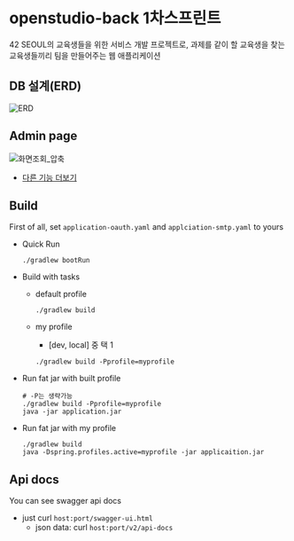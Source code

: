 # openstudio-back 1차스프린트

42 SEOUL의 교육생들을 위한 서비스 개발 프로젝트로, 과제를 같이 할 교육생을 찾는 교육생들끼리 팀을 만들어주는 웹 애플리케이션

## DB 설계(ERD)
![ERD](https://user-images.githubusercontent.com/48249549/116286994-d6912180-a7ca-11eb-84a7-08221321c559.png)

## Admin page

![화면조회_압축](https://user-images.githubusercontent.com/48249549/116287115-fc1e2b00-a7ca-11eb-954d-6329ebceef83.gif)

- [다른 기능 더보기](./docs/)

## Build

First of all, set `application-oauth.yaml` and `applciation-smtp.yaml` to yours

- Quick Run
  
    `./gradlew bootRun`
- Build with tasks
    - default profile
      
        `./gradlew build`
    - my profile

        - [dev, local] 중 택 1
        
        `./gradlew build -Pprofile=myprofile`
- Run fat jar with built profile
    ```shell
    # -P는 생략가능
    ./gradlew build -Pprofile=myprofile
    java -jar application.jar
    ```
- Run fat jar with my profile
    ```shell
    ./gradlew build
    java -Dspring.profiles.active=myprofile -jar applicaition.jar
    ```

## Api docs

You can see swagger api docs

- just curl `host:port/swagger-ui.html`
    - json data: curl `host:port/v2/api-docs`